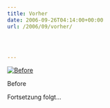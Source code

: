 ```yaml
---
title: Vorher
date: 2006-09-26T04:14:00+00:00
url: /2006/09/vorher/




---
```

<div class="flickr">
  <a href="http://www.flickr.com/photos/schreibblogade/253154196/" title="Before"><img src="//static.flickr.com/84/253154196_f95878562c.jpg" alt="Before" /></a></p>

  <p>
    Before
  </p>
</div>

Fortsetzung folgt...
